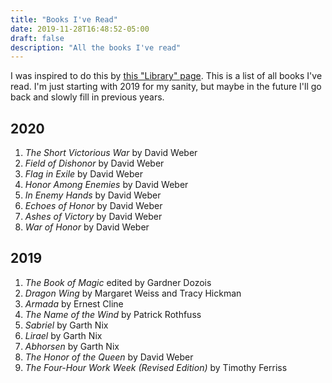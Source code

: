 ```yaml
---
title: "Books I've Read"
date: 2019-11-28T16:48:52-05:00
draft: false
description: "All the books I've read"
---
```


I was inspired to do this by [this "Library" page](http://tilde.town/~dustin/wiki/library). This is a list of all books I've read. I'm just starting with 2019 for my sanity, but maybe in the future I'll go back and slowly fill in previous years.

## 2020

1. _The Short Victorious War_ by David Weber
2. _Field of Dishonor_ by David Weber
3. _Flag in Exile_ by David Weber
4. _Honor Among Enemies_ by David Weber
5. _In Enemy Hands_ by David Weber
6. _Echoes of Honor_ by David Weber
7. _Ashes of Victory_ by David Weber
8. _War of Honor_ by David Weber

## 2019

1. _The Book of Magic_ edited by Gardner Dozois
2. _Dragon Wing_ by Margaret Weiss and Tracy Hickman
3. _Armada_ by Ernest Cline
4. _The Name of the Wind_ by Patrick Rothfuss
5. _Sabriel_ by Garth Nix
6. _Lirael_ by Garth Nix
7. _Abhorsen_ by Garth Nix
8. _The Honor of the Queen_ by David Weber
9. _The Four-Hour Work Week (Revised Edition)_ by Timothy Ferriss
